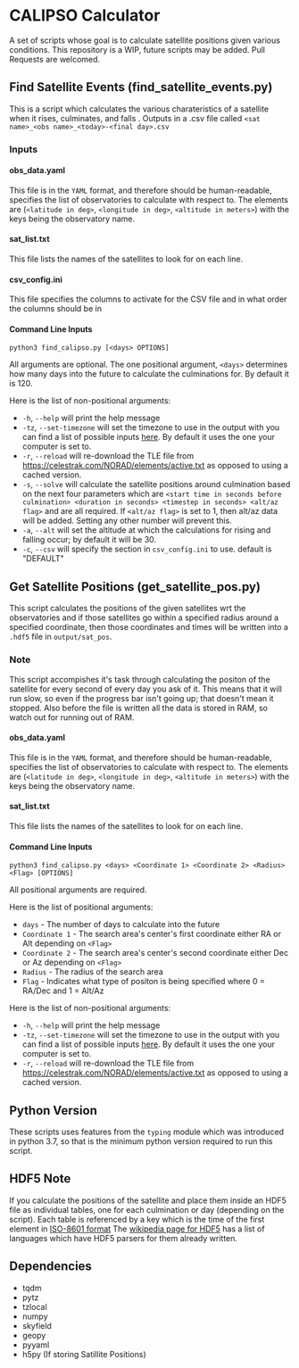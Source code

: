 # CALIPSO Calculator
A set of scripts whose goal is to calculate satellite positions given various conditions. This repository is a WIP, future scripts may be added. Pull Requests are welcomed.


## Find Satellite Events (find_satellite_events.py)

This is a script which calculates the various charateristics of a satellite when it rises, culminates, and falls . Outputs in a .csv file called `<sat name>_<obs name>_<today>-<final day>.csv`

### Inputs
#### obs_data.yaml
This file is in the `YAML` format, and therefore should be human-readable, specifies the list of observatories to calculate with respect to. The elements are (`<latitude in deg>`, `<longitude in deg>`, `<altitude in meters>`) with the keys being the observatory name.

#### sat_list.txt
This file lists the names of the satellites to look for on each line.

#### csv_config.ini
This file specifies the columns to activate for the CSV file and in what order the columns should be in

#### Command Line Inputs
`python3 find_calipso.py [<days> OPTIONS]`

All arguments are optional. The one positional argument, `<days>` determines how many days into the future to calculate the culminations for. By default it is 120.

Here is the list of non-positional arguments:
* `-h`, `--help` will print the help message
* `-tz`, `--set-timezone` will set the timezone to use in the output with you can find a list of possible inputs [here](https://en.wikipedia.org/wiki/List_of_tz_database_time_zones). By default it uses the one your computer is set to.
* `-r`, `--reload` will re-download the TLE file from https://celestrak.com/NORAD/elements/active.txt as opposed to using a cached version.
* `-s`, `--solve` will calculate the satellite positions around culmination based on the next four parameters which are `<start time in seconds before culmination> <duration in seconds> <timestep in seconds> <alt/az flag>` and are all required. If `<alt/az flag>` is set to 1, then alt/az data will be added. Setting any other number will prevent this.
* `-a`, `--alt` will set the altitude at which the calculations for rising and falling occur; by default it will be 30.
* `-c`, `--csv` will specify the section in `csv_config.ini` to use. default is "DEFAULT"

## Get Satellite Positions (get_satellite_pos.py)
This script calculates the positions of the given satellites wrt the observatories and if those satellites go within a specified radius around a specified coordinate, then those coordinates and times will be written into a `.hdf5` file in `output/sat_pos`. 

### Note
This script accompishes it's task through calculating the positon of the satellite for every second of every day you ask of it. This means that it will run slow, so even if the progress bar isn't going up; that doesn't mean it stopped. Also before the file is written all the data is stored in RAM, so watch out for running out of RAM.

#### obs_data.yaml
This file is in the `YAML` format, and therefore should be human-readable, specifies the list of observatories to calculate with respect to. The elements are (`<latitude in deg>`, `<longitude in deg>`, `<altitude in meters>`) with the keys being the observatory name.

#### sat_list.txt
This file lists the names of the satellites to look for on each line.

#### Command Line Inputs
`python3 find_calipso.py <days> <Coordinate 1> <Coordinate 2> <Radius> <Flag> [OPTIONS]`

All positional arguments are required.

Here is the list of positional arguments:
* `days` - The number of days to calculate into the future
* `Coordinate 1` - The search area's center's first coordinate either RA or Alt depending on `<Flag>`
* `Coordinate 2` - The search area's center's second coordinate either Dec or Az depending on `<Flag>`
* `Radius` - The radius of the search area
* `Flag` - Indicates what type of positon is being specified where 0 = RA/Dec and 1 = Alt/Az

Here is the list of non-positional arguments:
* `-h`, `--help` will print the help message
* `-tz`, `--set-timezone` will set the timezone to use in the output with you can find a list of possible inputs [here](https://en.wikipedia.org/wiki/List_of_tz_database_time_zones). By default it uses the one your computer is set to.
* `-r`, `--reload` will re-download the TLE file from https://celestrak.com/NORAD/elements/active.txt as opposed to using a cached version.

## Python Version
These scripts uses features from the `typing` module which was introduced in python 3.7, so that is the minimum python version required to run this script.

## HDF5 Note
If you calculate the positions of the satellite and place them inside an HDF5 file as individual tables, one for each culmination or day (depending on the script). Each table is referenced by a key which is the time of the first element in [ISO-8601 format](https://en.wikipedia.org/wiki/ISO_8601) The [wikipedia page for HDF5](https://en.wikipedia.org/wiki/Hierarchical_Data_Format) has a list of languages which have HDF5 parsers for them already written.

## Dependencies
* tqdm
* pytz
* tzlocal
* numpy
* skyfield
* geopy
* pyyaml
* h5py (If storing Satillite Positions)
